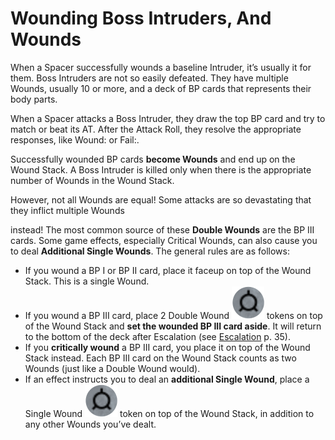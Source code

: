 # Wounding Boss Intruders, And Wounds

When a Spacer successfully wounds a baseline
Intruder, it’s usually it for them. Boss Intruders are
not so easily defeated. They have multiple Wounds,
usually 10 or more, and a deck of BP cards that represents their body parts.

When a Spacer attacks a Boss Intruder, they draw
the top BP card and try to match or beat its AT.
After the Attack Roll, they resolve the appropriate
responses, like Wound: or Fail:.

Successfully wounded BP cards **become Wounds**
and end up on the Wound Stack. A Boss Intruder is
killed only when there is the appropriate number of
Wounds in the Wound Stack.

However, not all Wounds are equal! Some attacks
are so devastating that they inflict multiple Wounds

instead! The most common source of these **Double
Wounds** are the BP III cards. Some game effects,
especially Critical Wounds, can also cause you to
deal **Additional Single Wounds**. The general rules
are as follows:

- If you wound a BP I or BP II card, place it
  faceup on top of the Wound Stack. This is a
  single Wound.
- If you wound a BP III card, place 2 Double
  Wound ![Status Icon](svg/icon-suprise-status.svg) tokens on top of the Wound
  Stack and **set the wounded BP III card
  aside**. It will return to the bottom of the
  deck after Escalation (see [Escalation](escalation.md) p. 35).
- If you **critically wound** a BP III card, you
  place it on top of the Wound Stack instead.
  Each BP III card on the Wound Stack counts
  as two Wounds (just like a Double Wound
  would).
- If an effect instructs you to deal an **additional Single Wound**, place a Single Wound ![Status Icon](svg/icon-suprise-status.svg)
  token on top of the Wound Stack, in addition to any other Wounds you’ve dealt.